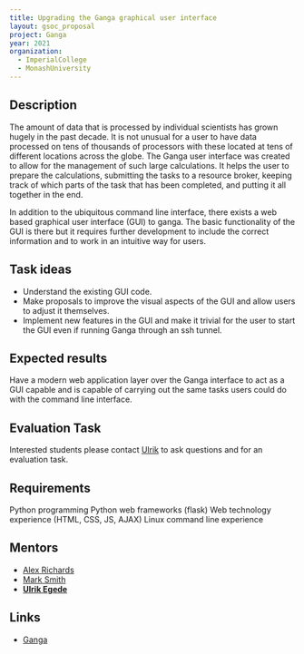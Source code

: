```yaml
---
title: Upgrading the Ganga graphical user interface
layout: gsoc_proposal
project: Ganga
year: 2021
organization:
  - ImperialCollege
  - MonashUniversity
---
```


## Description
The amount of data that is processed by individual scientists has grown hugely in the past decade. It is not unusual for a user to have data processed on tens of thousands of processors with these located at tens of different locations across the globe. The Ganga user interface was created to allow for the management of such large calculations. It helps the user to prepare the calculations, submitting the tasks to a resource broker, keeping track of which parts of the task that has been completed, and putting it all together in the end.

In addition to the ubiquitous command line interface, there exists a web based graphical user interface (GUI) to ganga. The basic functionality of the GUI is there but it requires further development to include the correct information and to work in an intuitive way for users. 

## Task ideas
 * Understand the existing GUI code.
 * Make proposals to improve the visual aspects of the GUI and allow users to adjust it themselves.
 * Implement new features in the GUI and make it trivial for the user to start the GUI even if running Ganga through an ssh tunnel.

## Expected results
Have a modern web application layer over the Ganga interface to act as a GUI capable and is  capable of carrying out the same tasks users could do with the command line interface.

## Evaluation Task
Interested students please contact [Ulrik](ulrik.egede@monash.edu) to ask questions and for an evaluation task.

## Requirements
Python programming
Python web frameworks (flask)
Web technology experience (HTML, CSS, JS, AJAX)
Linux command line experience

## Mentors 
  * [Alex Richards](mailto:a.richards@imperial.ac.uk)
  * [Mark Smith](mailto:mark.smith1@imperial.ac.uk)
  * **[Ulrik Egede](mailto:ulrik.egede@monash.edu)**

## Links
  * [Ganga](https://github.com/ganga-devs/ganga)
